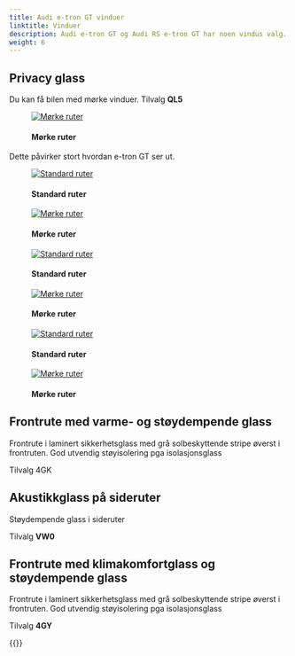 ```yaml
---
title: Audi e-tron GT vinduer
linktitle: Vinduer
description: Audi e-tron GT og Audi RS e-tron GT har noen vindus valg.
weight: 6
---
```

<!-- markdownlint-disable MD033 -->

## Privacy glass

Du kan få bilen med mørke vinduer. Tilvalg **QL5**

<figure>
    <a href="https://media.electrichasgoneaudi.net/multimedia/models/e-tron-gt/exterior/windows/privacy_windows.jpg">
        <img src="https://media.electrichasgoneaudi.net/multimedia/models/e-tron-gt/exterior/windows/privacy_windowss.jpg" alt="Mørke ruter" title="Mørke ruter">
    </a>
    <figcaption><h4>Mørke ruter</h4></figcaption>
</figure>

Dette påvirker stort hvordan e-tron GT ser ut.

<figure>
    <a href="https://media.electrichasgoneaudi.net/multimedia/models/e-tron-gt/exterior/windows/standard_windows_1.jpg">
        <img src="https://media.electrichasgoneaudi.net/multimedia/models/e-tron-gt/exterior/windows/standard_windows_1s.jpg" alt="Standard ruter" title="Standard ruter">
    </a>
    <figcaption><h4>Standard ruter</h4></figcaption>
</figure>

<figure>
    <a href="https://media.electrichasgoneaudi.net/multimedia/models/e-tron-gt/exterior/windows/privacy_windows_1.jpg">
        <img src="https://media.electrichasgoneaudi.net/multimedia/models/e-tron-gt/exterior/windows/privacy_windows_1s.jpg" alt="Mørke ruter" title="Mørke ruter">
    </a>
    <figcaption><h4>Mørke ruter</h4></figcaption>
</figure>

<figure>
    <a href="https://media.electrichasgoneaudi.net/multimedia/models/e-tron-gt/exterior/windows/standard_windows_2.jpg">
        <img src="https://media.electrichasgoneaudi.net/multimedia/models/e-tron-gt/exterior/windows/standard_windows_2s.jpg" alt="Standard ruter" title="Standard ruter">
    </a>
    <figcaption><h4>Standard ruter</h4></figcaption>
</figure>

<figure>
    <a href="https://media.electrichasgoneaudi.net/multimedia/models/e-tron-gt/exterior/windows/privacy_windows_2.jpg">
        <img src="https://media.electrichasgoneaudi.net/multimedia/models/e-tron-gt/exterior/windows/privacy_windows_2s.jpg" alt="Mørke ruter" title="Mørke ruter">
    </a>
    <figcaption><h4>Mørke ruter</h4></figcaption>
</figure>

<figure>
    <a href="https://media.electrichasgoneaudi.net/multimedia/models/e-tron-gt/exterior/windows/standard_windows_3.jpg">
        <img src="https://media.electrichasgoneaudi.net/multimedia/models/e-tron-gt/exterior/windows/standard_windows_3s.jpg" alt="Standard ruter" title="Standard ruter">
    </a>
    <figcaption><h4>Standard ruter</h4></figcaption>
</figure>

<figure>
    <a href="https://media.electrichasgoneaudi.net/multimedia/models/e-tron-gt/exterior/windows/privacy_windows_3.jpg">
        <img src="https://media.electrichasgoneaudi.net/multimedia/models/e-tron-gt/exterior/windows/privacy_windows_3s.jpg" alt="Mørke ruter" title="Mørke ruter">
    </a>
    <figcaption><h4>Mørke ruter</h4></figcaption>
</figure>

## Frontrute med varme- og støydempende glass

Frontrute i laminert sikkerhetsglass med grå solbeskyttende stripe øverst i frontruten. 
God utvendig støyisolering pga isolasjonsglass

Tilvalg 4GK

## Akustikkglass på sideruter

Støydempende glass i sideruter

Tilvalg **VW0**

## Frontrute med klimakomfortglass og støydempende glass

Frontrute i laminert sikkerhetsglass med grå solbeskyttende stripe øverst i frontruten.
God utvendig støyisolering pga isolasjonsglass

Tilvalg **4GY**

{{<children description="true" />}}